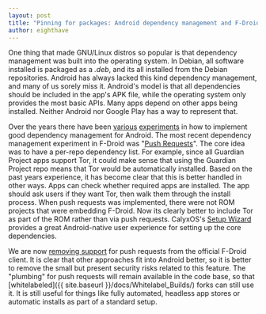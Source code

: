```yaml
---
layout: post
title: "Pinning for packages: Android dependency management and F-Droid Push Requests"
author: eighthave
---
```


One thing that made GNU/Linux distros so popular is that dependency management was built into the operating system.  In Debian, all software installed is packaged as a _.deb_, and its all installed from the Debian repositories.  Android has always lacked this kind dependency management, and many of us sorely miss it.  Android's model is that all dependencies should be included in the app's APK file, while the operating system only provides the most basic APIs.  Many apps depend on other apps being installed.  Neither Android nor Google Play has a way to represent that.

Over the years there have been [various](https://guardianproject.info/2011/06/18/lil-debi-easy-installer-for-debian-on-android/) [experiments](https://sven-ola.commando.de/repo/debian-kit-en.html) in how to implement good dependency management for Android. The most recent dependency management experiment in F-Droid was "[Push Requests](https://gitlab.com/fdroid/fdroidclient/-/merge_requests/707)".  The core idea was to have a per-repo dependency list.  For example, since all Guardian Project apps support Tor, it could make sense that using the Guardian Project repo means that Tor would be automatically installed.  Based on the past years experience, it has become clear that this is better handled in other ways.  Apps can check whether required apps are installed.  The app should ask users if they want Tor, then walk them through the install process.  When push requests was implemented, there were not ROM projects that were embedding F-Droid.  Now its clearly better to include Tor as part of the ROM rather than via push requests.  CalyxOS's [Setup Wizard](https://gitlab.com/CalyxOS/platform_packages_apps_SetupWizard) provides a great Android-native user experience for setting up the core dependencies.

We are now [removing support](https://gitlab.com/fdroid/fdroidclient/-/merge_requests/1063) for push requests from the official F-Droid client.  It is clear that other approaches fit into Android better, so it is better to remove the small but present security risks related to this feature.  The "plumbing" for push requests will remain available in the code base, so that [whitelabeled]({{ site.baseurl }}/docs/Whitelabel_Builds/) forks can still use it.  It is still useful for things like fully automated, headless app stores or automatic installs as part of a standard setup.
